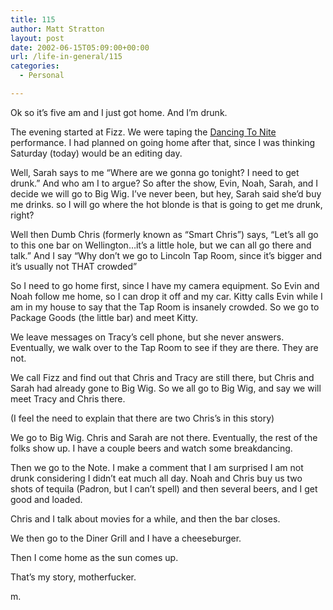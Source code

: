 ```yaml
---
title: 115
author: Matt Stratton
layout: post
date: 2002-06-15T05:09:00+00:00
url: /life-in-general/115
categories:
  - Personal

---
```

Ok so it&#8217;s five am and I just got home. And I&#8217;m drunk.

The evening started at Fizz. We were taping the [Dancing To Nite][1] performance. I had planned on going home after that, since I was thinking Saturday (today) would be an editing day.

Well, Sarah says to me &#8220;Where are we gonna go tonight? I need to get drunk.&#8221; And who am I to argue? So after the show, Evin, Noah, Sarah, and I decide we will go to Big Wig. I&#8217;ve never been, but hey, Sarah said she&#8217;d buy me drinks. so I will go where the hot blonde is that is going to get me drunk, right?

Well then Dumb Chris (formerly known as &#8220;Smart Chris&#8221;) says, &#8220;Let&#8217;s all go to this one bar on Wellington&#8230;it&#8217;s a little hole, but we can all go there and talk.&#8221; And I say &#8220;Why don&#8217;t we go to Lincoln Tap Room, since it&#8217;s bigger and it&#8217;s usually not THAT crowded&#8221;

So I need to go home first, since I have my camera equipment. So Evin and Noah follow me home, so I can drop it off and my car. Kitty calls Evin while I am in my house to say that the Tap Room is insanely crowded. So we go to Package Goods (the little bar) and meet Kitty.

We leave messages on Tracy&#8217;s cell phone, but she never answers. Eventually, we walk over to the Tap Room to see if they are there. They are not.

We call Fizz and find out that Chris and Tracy are still there, but Chris and Sarah had already gone to Big Wig. So we all go to Big Wig, and say we will meet Tracy and Chris there.

(I feel the need to explain that there are two Chris&#8217;s in this story)

We go to Big Wig. Chris and Sarah are not there. Eventually, the rest of the folks show up. I have a couple beers and watch some breakdancing.

Then we go to the Note. I make a comment that I am surprised I am not drunk considering I didn&#8217;t eat much all day. Noah and Chris buy us two shots of tequila (Padron, but I can&#8217;t spell) and then several beers, and I get good and loaded.

Chris and I talk about movies for a while, and then the bar closes.

We then go to the Diner Grill and I have a cheeseburger.

Then I come home as the sun comes up.

That&#8217;s my story, motherfucker.

m.

 [1]: http://www.dancingtonite.com